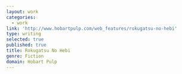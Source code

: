 ```yaml
---
layout: work
categories:
  - work
link: 'http://www.hobartpulp.com/web_features/rokugatsu-no-hebi'
type: writing
selected: true
published: true
title: Rokugatsu No Hebi
genre: Fiction
domain: Hobart Pulp
---
```

